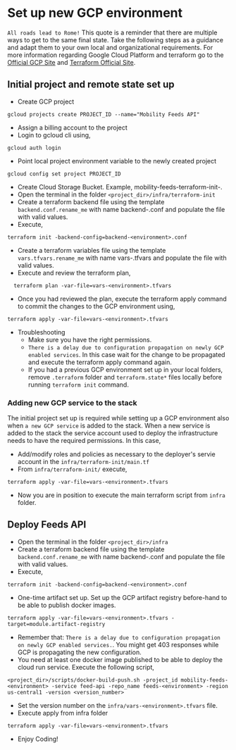 # Set up new GCP environment 

`All roads lead to Rome!` This quote is a reminder that there are multiple ways to get to the same final state.
Take the following steps as a guidance and adapt them to your own local and organizational requirements.
For more information regarding Google Cloud Platform and terraform go to the [Official GCP Site](https://cloud.google.com/) and [Terraform Official Site](https://www.terraform.io/).

## Initial project and remote state set up

- Create GCP project
```shell
gcloud projects create PROJECT_ID --name="Mobility Feeds API"
```
- Assign a billing account to the project 
- Login to gcloud cli using, 
```shell
gcloud auth login
```
- Point local project environment variable to the newly created project
```shell
gcloud config set project PROJECT_ID
```
- Create Cloud Storage Bucket. Example, mobility-feeds-terraform-init-<environment>.
- Open the terminal in the folder `<project_dir>/infra/terraform-init`
- Create a terraform backend file using the template `backend.conf.rename_me` with name backend-<environment>.conf and populate the file with valid values.
- Execute,
```shell
terraform init -backend-config=backend-<environment>.conf
```
- Create a terraform variables file using the template `vars.tfvars.rename_me` with name vars-<env>.tfvars and populate the file with valid values.
- Execute and review the terraform plan,
```shell
  terraform plan -var-file=vars-<environment>.tfvars
```
- Once you had reviewed the plan, execute the terraform apply command to commit the changes to the GCP environment using,
```shell
terraform apply -var-file=vars-<environment>.tfvars
```
- Troubleshooting
  - Make sure you have the right permissions.
  - `There is a delay due to configuration propagation on newly GCP enabled services`. In this case wait for the change to be propagated and execute the terraform apply command again.
  - If you had a previous GCP environment set up in your local folders, remove `.terraform` folder and `terraform.state*` files locally before running `terraform init` command.

### Adding new GCP service to the stack
The initial project set up is required while setting up a GCP environment also when `a new GCP service` is added to the stack.
When a new service is added to the stack the service account used to deploy the infrastructure needs to have the required permissions.
In this case,
- Add/modify roles and policies as necessary to the deployer's servie account in the `infra/terraform-init/main.tf`
- From `infra/terraform-init/` execute,
```shell
terraform apply -var-file=vars-<environment>.tfvars
```
- Now you are in position to execute the main terraform script from `infra` folder.

## Deploy Feeds API

- Open the terminal in the folder `<project_dir>/infra`
- Create a terraform backend file using the template `backend.conf.rename_me` with name backend-<environment>.conf and populate the file with valid values.
- Execute,
```shell
terraform init -backend-config=backend-<environment>.conf
```
- One-time artifact set up. Set up the GCP artifact registry before-hand to be able to publish docker images.
 ```shell
terraform apply -var-file=vars-<environment>.tfvars -target=module.artifact-registry
```
- Remember that: `There is a delay due to configuration propagation on newly GCP enabled services.`. You might get 403 responses while GCP is propagating the new configuration.
- You need at least one docker image published to be able to deploy the cloud run service. Execute the following script,
```shell
<project_dir>/scripts/docker-build-push.sh -project_id mobility-feeds-<environment> -service feed-api -repo_name feeds-<environment> -region us-central1 -version <version_number>
```
- Set the version number on the `infra/vars-<environment>.tfvars` file. 
- Execute apply from infra folder
```shell
terraform apply -var-file=vars-<environment>.tfvars
```
- Enjoy Coding!
